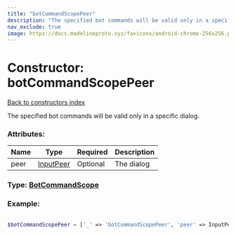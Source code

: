 ```yaml
---
title: "botCommandScopePeer"
description: "The specified bot commands will be valid only in a specific dialog."
nav_exclude: true
image: https://docs.madelineproto.xyz/favicons/android-chrome-256x256.png
---
```

# Constructor: botCommandScopePeer  
[Back to constructors index](/API_docs/constructors/index.html)



The specified bot commands will be valid only in a specific dialog.

### Attributes:

| Name     |    Type       | Required | Description |
|----------|---------------|----------|-------------|
|peer|[InputPeer](/API_docs/types/InputPeer.html) | Optional|The dialog|



### Type: [BotCommandScope](/API_docs/types/BotCommandScope.html)


### Example:

```php

$botCommandScopePeer = ['_' => 'botCommandScopePeer', 'peer' => InputPeer];
```  

